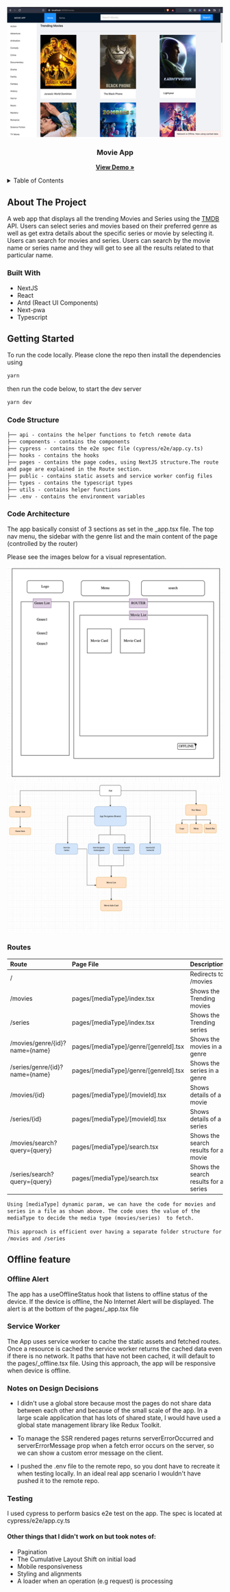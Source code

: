 
<div align="center">
   <img src="screenshots/landing_page.png" alt="Logo">
</div>

<h3 align="center">Movie App</h3>

  <p align="center">
    <a target="_blank" href="https://movie-app-toybz.vercel.app/"><strong>View Demo »</strong></a>
 </p>

<!-- TABLE OF CONTENTS -->
<details>
  <summary>Table of Contents</summary>
  <ol>
 <li><a href="#about-the-project">About</a></li>
 <li><a href="#built-with">Built with</a></li>
 <li><a href="#getting-started">Getting started</a></li>
    <li><a href="#code-strcuture">Code structure</a></li>
<li><a href="#code-architecture">Code Architecture</a></li>
    <li><a href="#routes">Routes</a></li>
    <li><a href="#offline-feature">Offline and Cache Management</a></li>
    <li><a href="#notes-on-design-decisions">Design Decisions</a></li>
    <li><a href="#testing">Testing</a></li>
<li><a href="#other-things-that-I-didn't-work-on-but-took-notes of">Notes</a></li>

  </ol>
</details>




## About The Project

A web app that displays all the trending Movies and Series using the [TMDB](https://developers.themoviedb.org/) API. Users can  select series and movies based on their preferred genre as well as get extra details about the specific series or movie by selecting it.  Users can search for movies and series. Users can search by the movie name or series name and they will get to see all the results related to that particular name.


### Built With

* NextJS 
* React 
* Antd (React UI Components)
* Next-pwa 
* Typescript



## Getting Started

To run the code locally. Please clone the repo then install the dependencies using

```bash
yarn
```

then run the code below, to start the dev server

```bash
yarn dev
```

### Code Structure

```
├── api - contains the helper functions to fetch remote data
├── components - contains the components
├── cypress - contains the e2e spec file (cypress/e2e/app.cy.ts)
├── hooks - contains the hooks 
├── pages - contains the page codes, using NextJS structure.The route and page are explained in the Route section.              
├── public - contains static assets and service worker config files
├── types - contains the typescript types
├── utils - contains helper functions
├── .env - contains the environment variables
```


### Code Architecture
The app basically consist of 3 sections as set in the _app.tsx file.
The top nav menu, the sidebar with the genre list and the main content of the page (controlled by the router) 

Please see the images below for a visual representation.
<div align="center">
 <img src="screenshots/page_sketch.png" alt="page_sketch">

   <img src="screenshots/component_composition.png" alt="code_architecture">
  
</div>


### Routes

| Route                          | Page File                             | Description                           |
|:-------------------------------|:--------------------------------------|:--------------------------------------|
| /                              |                                       | Redirects to /movies                  |
| /movies                        | pages/[mediaType]/index.tsx           | Shows the Trending movies             |
| /series                        | pages/[mediaType]/index.tsx           | Shows the Trending series             |
| /movies/genre/{id}?name={name} | pages/[mediaType]/genre/[genreId].tsx | Shows the movies in a genre           |
| /series/genre/{id}?name={name} | pages/[mediaType]/genre/[genreId].tsx | Shows the series in a genre           |
| /movies/{id}                   | pages/[mediaType]/[movieId].tsx       | Shows details of a movie              |
| /series/{id}                   | pages/[mediaType]/[movieId].tsx       | Shows details of a series             |
| /movies/search?query={query}   | pages/[mediaType]/search.tsx          | Shows the search results for a movie  |
| /series/search?query={query}   | pages/[mediaType]/search.tsx          | Shows the search results for a series |

```
Using [mediaType] dynamic param, we can have the code for movies and series in a file as shown above. The code uses the value of the mediaType to decide the media type (movies/series)  to fetch. 

This approach is efficient over having a separate folder structure for /movies and /series
```



## Offline feature

### Offline Alert
The app has a useOfflineStatus hook that listens to offline status of the device. If the device is offline, the No Internet Alert will be displayed. The alert is at the bottom of the pages/_app.tsx file

### Service Worker
The App uses service worker to cache the static assets and fetched routes. Once a resource is  cached the service worker returns the cached data even if there is no network. 
It paths that have not been cached, it will default to the pages/_offline.tsx file.
Using this approach, the app will be responsive when device is offline.

### Notes on Design Decisions

* I didn't use a global store because most the pages do not share data between each other and  because of the small scale of the app. In a large scale application that has lots of shared state, I would have used a global state management library like Redux Toolkit.

* To manage the SSR rendered pages returns  serverErrorOccurred and 
  serverErrorMessage prop when a fetch error occurs on the server, so we can show a custom error message on the client.

* I pushed the .env file to the remote repo, so you dont have to recreate it when testing locally. In an ideal real app scenario I wouldn't have pushed it to the remote repo.

### Testing
I used cypress to perform basics e2e test on the app.
The spec is located at cypress/e2e/app.cy.ts

#### Other things that I didn't work on but took notes of:
  * Pagination
  * The Cumulative Layout Shift on initial load
  * Mobile responsiveness
  * Styling and alignments
  * A loader when an operation (e.g request) is processing

 
